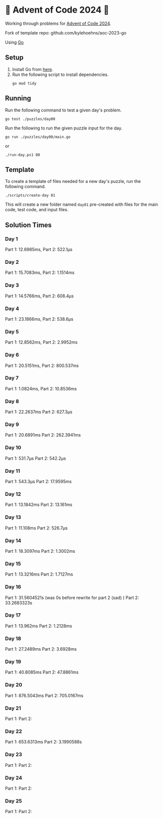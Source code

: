 # 🎄 Advent of Code 2024 🎄

Working through problems for [Advent of Code 2024](https://adventofcode.com/2024).

Fork of template repo: github.com/kylehoehns/aoc-2023-go 

Using [Go](https://go.dev/)

## Setup

1. Install Go from [here](https://golang.org/doc/install).
2. Run the following script to install dependencies.
    ```shell
    go mod tidy
    ```

## Running

Run the following command to test a given day's problem.

```shell
go test ./puzzles/day00
```


Run the following to run the given puzzle input for the day.

```shell
go run ./puzzles/day00/main.go
```
or
```shell
./run-day.ps1 00
```

## Template

To create a template of files needed for a new day's puzzle, run the following command.

```shell
./scripts/create-day 01
```

This will create a new folder named `day01` pre-created with files for the main code, test code, and input files.

## Solution Times
### Day 1
Part 1: 12.6985ms,
Part 2: 522.1µs
### Day 2
Part 1: 15.7083ms,
Part 2: 1.1514ms
### Day 3
Part 1: 14.5766ms,
Part 2: 608.4µs
### Day 4
Part 1: 23.1866ms,
Part 2: 538.6µs
### Day 5
Part 1: 12.8562ms,
Part 2: 2.9952ms
### Day 6
Part 1: 20.5151ms,
Part 2: 800.537ms
### Day 7
Part 1: 1.0824ms,
Part 2: 10.8536ms
### Day 8
Part 1: 22.2637ms
Part 2: 627.3µs
### Day 9
Part 1: 20.6891ms
Part 2: 262.3941ms
### Day 10
Part 1: 531.7µs
Part 2: 542.2µs
### Day 11
Part 1: 543.3µs
Part 2: 17.9595ms
### Day 12
Part 1: 13.1842ms
Part 2: 13.161ms
### Day 13
Part 1: 11.108ms
Part 2: 526.7µs
### Day 14
Part 1: 18.3097ms
Part 2: 1.3002ms
### Day 15
Part 1: 13.3216ms
Part 2: 1.7127ms
### Day 16
Part 1: 31.5604521s (was 0s before rewrite for part 2 (sad) )
Part 2: 33.2683323s
### Day 17
Part 1: 13.962ms
Part 2: 1.2128ms
### Day 18
Part 1: 27.2489ms
Part 2: 3.6928ms
### Day 19
Part 1: 40.8085ms
Part 2: 47.8861ms
### Day 20
Part 1: 876.5043ms
Part 2: 705.0167ms
### Day 21
Part 1: 
Part 2: 
### Day 22
Part 1: 653.6313ms
Part 2: 3.1990588s
### Day 23
Part 1: 
Part 2: 
### Day 24
Part 1: 
Part 2: 
### Day 25
Part 1: 
Part 2: 